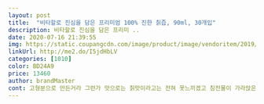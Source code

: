 ```yaml
---
layout: post 
title:  "비타할로 진심을 담은 프리미엄 100% 진한 칡즙, 90ml, 30개입" 
description: 비타할로 진심을 담은 프리미 ..
date: 2020-07-16 21:39:55 
img: https://static.coupangcdn.com/image/product/image/vendoritem/2019/04/11/4397094909/2710e72b-b3bd-40d0-95ad-0784ca89cfb5.jpg 
linkUrl: http://me2.do/I5jdHbLV 
categories: [1010] 
color: BD24A9 
price: 13460 
author: brandMaster 
cont: 고형분으로 만든거라 그런가 맛으로는 칡맛이라고는 전혀 못느끼겠고 침전물이 가라앉은걸보면 진짜 찝찝하니 정말 칡은 맞는건지?<br/>단맛도 났었는데 칡즙에는 단맛은 없네요.<br/><br/>도움도 많이된다는 말을 들은적이 있어서 어제<br/>때문에 구매했어요.<br/><br/>맛은 저가 칡즙을 많이 마셔봤기에 이건 칡즙이라고 하기에는 너무 맛이 달라 아쉬워요.<br/><br/>맛은 진하고 조금 쓴맛인데 쓴맛은 심장에도좋죠.<br/><br/>배송  잘받았구요  처음으로  주문을  했어  오늘  하나  먹어보았는데  진한것  같기도  하고  칡맛이  이렇게  쓴줄  몰랐네요  그래도  먹을만해요<br/>부지불식간 떠올라 바로 주문햇어요.<br/><br/>비타할로서 나오는 상품들중 여러가지를 먹어도보고 사용도 해봤지만 나쁘지않아 이것도 여러분들의 상품평도 좋고 저가 먹으려한거라 이참에 구매를해 오늘 바로 한팩을 마셔봤어요.<br/><br/>살을뺏다는 말이 떠오르기도하고 또 갱년기에도<br/>석류보다 더 많이 다량 포함되있어 저는<br/>술은 어쩌다고 살빠짐과 에스트로겐 함량<br/>어려서 칡뿌리 씹어먹는걸 좋아했는데 그땐 약간<br/>잘먹고 재구매 의향도 있구요.<br/>^^<br/>저희 엄마 살아계실제 엄마 아는분 칙즙으로<br/> 
---
```

 